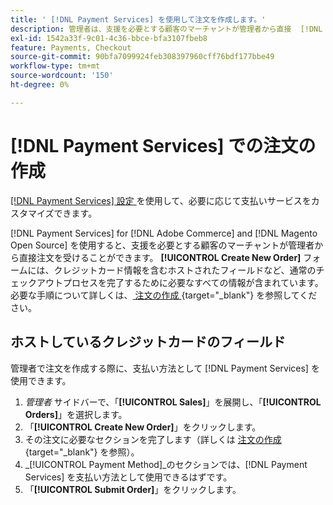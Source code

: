 ```yaml
---
title: ' [!DNL Payment Services] を使用して注文を作成します。'
description: 管理者は、支援を必要とする顧客のマーチャントが管理者から直接  [!DNL Payment Services]  注文を履行する機能を提供します。
exl-id: 1542a33f-9c01-4c36-bbce-bfa3107fbeb8
feature: Payments, Checkout
source-git-commit: 90bfa7099924feb308397960cff76bdf177bbe49
workflow-type: tm+mt
source-wordcount: '150'
ht-degree: 0%

---
```


# [!DNL Payment Services] での注文の作成

[[!DNL Payment Services]  設定 ](settings.md) を使用して、必要に応じて支払いサービスをカスタマイズできます。

[!DNL Payment Services] for [!DNL Adobe Commerce] and [!DNL Magento Open Source] を使用すると、支援を必要とする顧客のマーチャントが管理者から直接注文を受けることができます。 **[!UICONTROL Create New Order]** フォームには、クレジットカード情報を含むホストされたフィールドなど、通常のチェックアウトプロセスを完了するために必要なすべての情報が含まれています。 必要な手順について詳しくは、[ 注文の作成 ](https://docs.magento.com/user-guide/customers/customer-account-create-order.html){target="_blank"} を参照してください。

## ホストしているクレジットカードのフィールド

管理者で注文を作成する際に、支払い方法として [!DNL Payment Services] を使用できます。

1. _管理者_ サイドバーで、「**[!UICONTROL Sales]**」を展開し、「**[!UICONTROL Orders]**」を選択します。
1. 「**[!UICONTROL Create New Order]**」をクリックします。
1. その注文に必要なセクションを完了します（詳しくは [ 注文の作成 ](https://docs.magento.com/user-guide/customers/customer-account-create-order.html){target="_blank"} を参照）。
1. _[!UICONTROL Payment Method]_のセクションでは、[!DNL Payment Services] を支払い方法として使用できるはずです。
1. 「**[!UICONTROL Submit Order]**」をクリックします。
